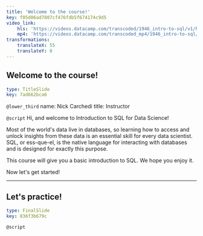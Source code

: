 ```yaml
---
title: 'Welcome to the course!'
key: f05d06ad7807cf476fdb5f674174c9d5
video_link:
    hls: 'https://videos.datacamp.com/transcoded/1946_intro-to-sql/v1/hls-ch1_1.master.m3u8'
    mp4: 'https://videos.datacamp.com/transcoded_mp4/1946_intro-to-sql/v1/ch1_1.mp4'
transformations:
    translateX: 55
    translateY: 0
---
```


## Welcome to the course!

```yaml
type: TitleSlide
key: 7ad662bca6
```

`@lower_third`
name: Nick Carchedi
title: Instructor

`@script`
Hi, and welcome to Introduction to SQL for Data Science!

Most of the world's data live in databases, so learning how to access and unlock insights from these data is an essential skill for every data scientist. SQL, or ess-que-el, is the native language for interacting with databases and is designed for exactly this purpose.

This course will give you a basic introduction to SQL. We hope you enjoy it.

Now let's get started!

---

## Let's practice!

```yaml
type: FinalSlide
key: 836f3b679c
```

`@script`
